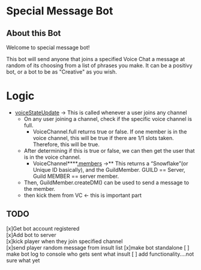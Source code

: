 # Special Message Bot

## About this Bot

Welcome to special message bot!  

This bot will send anyone that joins a specified Voice Chat a message at random of its choosing from a list of phrases you make. It can be a positivy bot, or a bot to be as "Creative" as you wish.

# Logic

- [voiceStateUpdate](https://discord.js.org/#/docs/main/stable/class/Client?scrollTo=e-voiceStateUpdate) → This is called whenever a user joins any channel
    - On any user joining a channel, check if the specific voice channel is full.
        - VoiceChannel.full returns true or false. If one member is in the voice channel, this will be true if there are 1/1 slots taken.  Therefore, this will be true.
    - After determining if this is true or false, we can then get the user that is in the voice channel.
        - VoiceChannel****[.members](https://discord.js.org/#/docs/discord.js/stable/class/VoiceChannel?scrollTo=members) →** This returns a “Snowflake”(or Unique ID basically), and the GuildMember.  GUILD == Server, Guild MEMBER == server member.
    - Then, GuildMember.createDM() can be used to send a message to the member.
    - then kick them from VC ← this is important part


## TODO 

[x]Get bot account registered  
[x]Add bot to server  
[x]kick player when they join specified channel  
[x]send player random message from insult list
[x]make bot standalone
[  ] make bot log to console who gets sent what insult
[  ] add functionality....not sure what yet